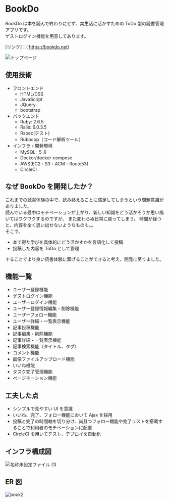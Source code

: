# BookDo

BookDo は本を読んで終わりにせず、実生活に活かすための ToDo 型の読書管理アプリです。<br>
ゲストログイン機能を用意してあります。

[リンク]：( https://bookdo.net)

![トップページ](https://user-images.githubusercontent.com/79436585/113660586-69b0cd00-96df-11eb-9d99-b3851d811804.jpeg)

## 使用技術

- フロントエンド
  - HTML/CSS
  - JavaScript
  - JQuery
  - bootstrap
- バックエンド
  - Ruby: 2.6.5
  - Rails: 6.0.3.5
  - Rspec(テスト)
  - Rubocop（コード解析ツール）
- インフラ・開発環境
  - MySQL: ５.6
  - Docker/docker-compose
  - AWS(EC2・S3・ACM・Route53)
  - CircleCI

## なぜ BookDo を開発したか？

これまでの読書体験の中で、読み終えることに満足してしまうという問題意識がありました。<br>
読んでいる最中はモチベーションが上がり、新しい知識をどう活かそうか思い描いてはワクワクするのですが、
また変わらぬ日常に戻ってしまう。
時間が経つと、内容を全く思い出せないようなものも。。<br>
そこで、

- 本で得た学びを具体的にどう活かすかを言語化して投稿
- 投稿した内容を ToDo として管理

することでより良い読書体験に繋げることができると考え、開発に至りました。

## 機能一覧

- ユーザー登録機能
- ゲストログイン機能
- ユーザーログイン機能
- ユーザー登録情報編集・削除機能
- ユーザーフォロー機能
- ユーザー詳細・一覧表示機能
- 記事投稿機能
- 記事編集・削除機能
- 記事詳細・一覧表示機能
- 記事検索機能（タイトル、タグ）
- コメント機能
- 画像ファイルアップロード機能
- いいね機能
- タスク完了管理機能
- ページネーション機能

## 工夫した点

- シンプルで見やすい UI を意識
- いいね、完了、フォロー機能において Ajax を採用
- 投稿と完了の時間軸を切り分け、尚且つフォロー機能や完了リストを搭載することで利用者のモチベーションに配慮
- CircleCI を用いてテスト、デプロイを自動化

## インフラ構成図

![名称未設定ファイル (1)](https://user-images.githubusercontent.com/79436585/113662073-52271380-96e2-11eb-8361-314a66a1fd9c.png)

## ER 図

![book2](https://user-images.githubusercontent.com/79436585/114111952-3d32c600-9916-11eb-8e43-7af227b7a8ec.png)
